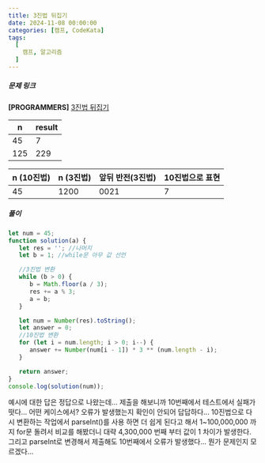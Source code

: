 ```yaml
---
title: 3진법 뒤집기
date: 2024-11-08 00:00:00
categories: [캠프, CodeKata]
tags:
  [
    캠프, 알고리즘
  ]
---
```


##### 문제 링크
**[PROGRAMMERS]** [3진법 뒤집기](https://school.programmers.co.kr/learn/courses/30/lessons/68935)


| n | result |
|---|---|
| 45 | 7 |
| 125 | 229 |

| n (10진법) | n (3진법) | 앞뒤 반전(3진법) | 10진법으로 표현 |
|---|---|---|---|
| 45 | 1200 | 0021 | 7 |

##### 풀이
```javascript
let num = 45;
function solution(a) {
   let res = ''; //나머지
   let b = 1; //while문 아무 값 선언

   //3진법 변환
   while (b > 0) {
      b = Math.floor(a / 3);
      res += a % 3;
      a = b;
   }

   let num = Number(res).toString();
   let answer = 0;
   //10진법 변환
   for (let i = num.length; i > 0; i--) {
      answer += Number(num[i - 1]) * 3 ** (num.length - i);
   }

   return answer;
}
console.log(solution(num));
```
예시에 대한 답은 정답으로 나왔는데... 제출을 해보니까 10번째에서 테스트에서 실패가 떳다...
어떤 케이스에서? 오류가 발생했는지 확인이 안되어 답답하다...
10진법으로 다시 변환하는 작업에서 parseInt()를 사용 하면 더 쉽게 된다고 해서
1~100,000,000 까지 for문 돌려서 비교를 해봤더니
대략 4,300,000 번째 부터 값이 1 차이가 발생한다.
그리고 parseInt로 변경해서 제출해도 10번째에서 오류가 발생했다...
뭔가 문제인지 모르겠다...


